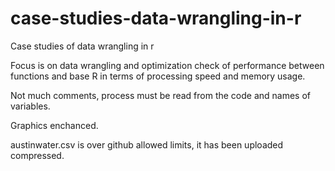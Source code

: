 # case-studies-data-wrangling-in-r
Case studies of data wrangling in r

Focus is on data wrangling and optimization check of performance between functions and base R in terms of processing speed and memory usage.

Not much comments, process must be read from the code and names of variables.

Graphics enchanced.

austinwater.csv is over github allowed limits, it has been uploaded compressed.
